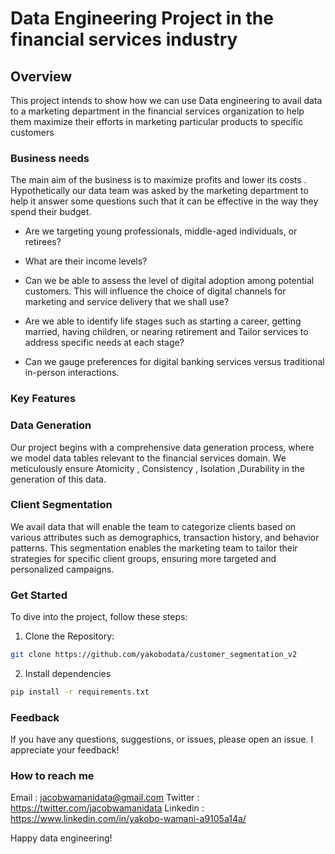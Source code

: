 # Data Engineering Project in the financial services industry

## Overview
This project intends to show how we can use Data engineering to avail data to a marketing department in the financial services organization to help them maximize their efforts in marketing particular products to specific customers

### Business needs

The main aim of the business is to maximize profits and lower its costs . Hypothetically our data team was asked by the marketing department to help it answer some questions such that it can be effective in the way they spend their budget.

- Are we targeting young professionals, middle-aged individuals, or retirees?

- What are their income levels?

- Can we be able to assess the level of digital adoption among potential customers. This will influence the choice of digital channels for marketing and service delivery that we shall use?

- Are we able to identify life stages such as starting a career, getting married, having children, or nearing retirement and Tailor services to address specific needs at each stage?

- Can we gauge preferences for digital banking services versus traditional in-person interactions.

### Key Features

### Data Generation
Our project begins with a comprehensive data generation process, where we model data tables relevant to the financial services domain. We meticulously ensure Atomicity , Consistency , Isolation ,Durability in the generation of this data.

### Client Segmentation
We avail data that will enable the team to categorize clients based on various attributes such as demographics, transaction history, and behavior patterns. This segmentation enables the marketing team to tailor their strategies for specific client groups, ensuring more targeted and personalized campaigns.

### Get Started 
To dive into the project, follow these steps:

1. Clone the Repository:

```bash
git clone https://github.com/yakobodata/customer_segmentation_v2
```

2. Install dependencies
```bash
pip install -r requirements.txt
```

### Feedback
If you have any questions, suggestions, or issues, please open an issue. I appreciate your feedback!

### How to reach me
Email : jacobwamanidata@gmail.com
Twitter : https://twitter.com/jacobwamanidata
Linkedin : https://www.linkedin.com/in/yakobo-wamani-a9105a14a/

Happy data engineering!